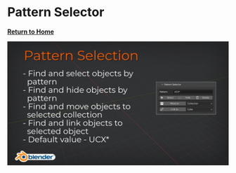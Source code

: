 # Pattern Selector

[**Return to Home**](README.md)

![Pattern Selector Cover](/media/pattern_selection.png)